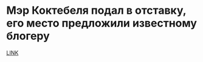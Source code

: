 # Мэр Коктебеля подал в отставку, его место предложили известному блогеру



[LINK](https://varlamov.ru/1857111.html)